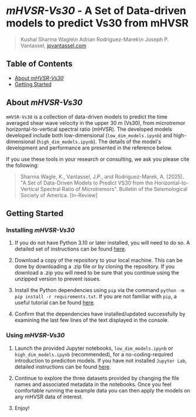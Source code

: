 # _mHVSR-Vs30_ - A Set of Data-driven models to predict Vs30 from mHVSR

> Kushal Sharma Wagle\n
> Adrian Rodriguez-Marek\n
> Joseph P. Vantassel, [jpvantassel.com](https://www.jpvantassel.com/)

## Table of Contents

-   [About _mHVSR-Vs30_](#About-mHVSR-Vs30)
-   [Getting Started](#Getting-Started)

## About _mHVSR-Vs30_

`mHVSR-Vs30` is a collection of data-driven models to predict the
time averaged shear wave velocity in the upper 30 m (Vs30), from 
microtremor horizontal-to-vertical spectral ratio (mHVSR). The developed
models developed include both low-dimensional (`low_dim_models.ipynb`) and
high-dimensional (`high_dim_models.ipynb`). The details of the model's
development and performance are presented in the reference below.

If you use these tools in your research or consulting, we ask you please cite the
following:

> Sharma Wagle, K., Vantassel, J.P., and Rodriguez-Marek, A. (2025). "A Set of Data-Driven Models to Predict VS30 from the
> Horizontal-to-Vertical Spectral Ratio of Microtremors". Bulletin of the Seismological Society of America. [In-Review]

## Getting Started

### Installing _mHVSR-Vs30_

1.  If you do not have Python 3.10 or later installed, you will need to do
so. A detailed set of instructions can be found
[here](https://jpvantassel.github.io/python3-course/#/intro/installing_python).

2. Download a copy of the repository to your local machine. This can be done by
downloading a .zip file or by cloning the repository. If you download a .zip you
will need to be sure that you continue using the unzipped version to prevent issues.

3.  Install the Python dependencies using `pip` via the command `python -m pip install -r requirements.txt`.
If you are not familiar with `pip`, a useful tutorial can be found
[here](https://jpvantassel.github.io/python3-course/#/intro/pip).

4.  Confirm that the dependencies have installed/updated successfully by examining the
last few lines of the text displayed in the console.

### Using _mHVSR-Vs30_

1.  Launch the provided Jupyter notebooks, `low_dim_models.ipynb` or `high_dim_models.ipynb` (recommended),
  for a no-coding-required introduction to prediciton models. If you have not installed `Jupyter Lab`,
  detailed instructions can be found [here](https://jpvantassel.github.io/python3-course/#/intro/installing_jupyter).

2.  Continue to explore the three datasets provided by changing the file names and associated metadata in the
  notebooks. Once you feel comfortable running the example data you can then apply the models on any mHVSR data
  of interest.

3.  Enjoy!
